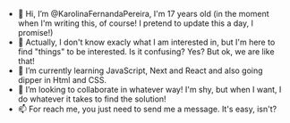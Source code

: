 - 👋 Hi, I’m @KarolinaFernandaPereira, I'm 17 years old (in the moment when I'm writing this, of course! I pretend to update this a day, I promise!)
- 👀 Actually, I don't know exacly what I am interested in, but I'm here to find "things" to be interested. Is it confusing? Yes? But ok, we are like that!
- 🌱 I’m currently learning JavaScript, Next and React and also going dipper in Html and CSS. 
- 💞️ I’m looking to collaborate in whatever way! I'm shy, but when I want, I do whatever it takes to find the solution! 
- 📫 For reach me, you just need to send me a message. It's easy, isn't?

<!---
KarolinaFernandaPereira/KarolinaFernandaPereira is a ✨ special ✨ repository because its `README.md` (this file) appears on your GitHub profile.
You can click the Preview link to take a look at your changes.
--->
